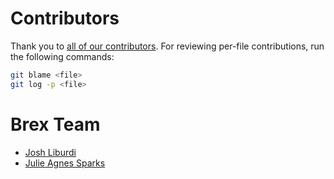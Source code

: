 # Contributors
Thank you to [all of our contributors](https://github.com/brexhq/substation/graphs/contributors). For reviewing per-file contributions, run the following commands:
```sh
git blame <file>
git log -p <file>
```

# Brex Team
- [Josh Liburdi](https://twitter.com/jshlbrd)
- [Julie Agnes Sparks](https://twitter.com/JulieASparks)
